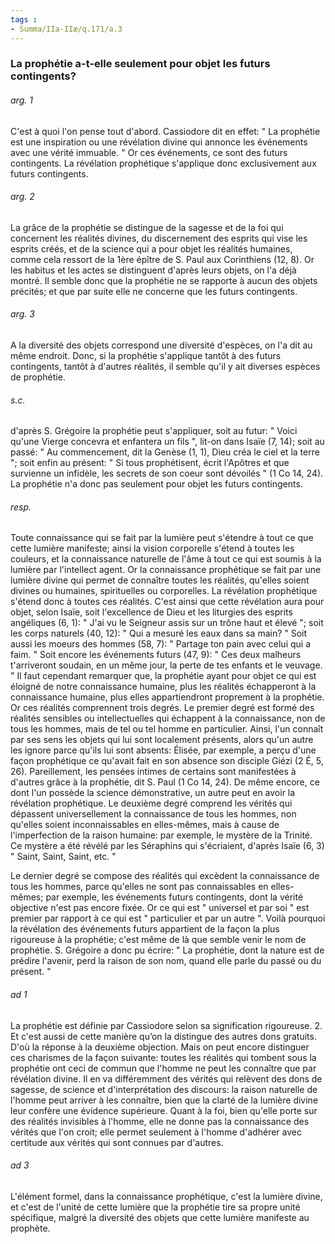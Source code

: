 ```yaml
---
tags : 
- Summa/IIa-IIæ/q.171/a.3
---
```


### La prophétie a-t-elle seulement pour objet les futurs contingents?

###### arg. 1
C'est à quoi l'on pense tout d'abord. Cassiodore dit en effet: " La prophétie est une inspiration ou une révélation divine qui annonce les événements avec une vérité immuable. " Or ces événements, ce sont des futurs contingents. La révélation prophétique s'applique donc exclusivement aux futurs contingents. 

###### arg. 2
La grâce de la prophétie se distingue de la sagesse et de la foi qui concernent les réalités divines, du discernement des esprits qui vise les esprits créés, et de la science qui a pour objet les réalités humaines, comme cela ressort de la 1ère épître de S. Paul aux Corinthiens (12, 8). Or les habitus et les actes se distinguent d'après leurs objets, on l'a déjà montré. Il semble donc que la prophétie ne se rapporte à aucun des objets précités; et que par suite elle ne concerne que les futurs contingents. 

###### arg. 3
A la diversité des objets correspond une diversité d'espèces, on l'a dit au même endroit. Donc, si la prophétie s'applique tantôt à des futurs contingents, tantôt à d'autres réalités, il semble qu'il y ait diverses espèces de prophétie. 

###### s.c.
d'après S. Grégoire la prophétie peut s'appliquer, soit au futur: " Voici qu'une Vierge concevra et enfantera un fils ", lit-on dans Isaïe (7, 14); soit au passé: " Au commencement, dit la Genèse (1, 1), Dieu créa le ciel et la terre "; soit enfin au présent: " Si tous prophétisent, écrit l'Apôtres et que survienne un infidèle, les secrets de son coeur sont dévoilés " (1 Co 14, 24). La prophétie n'a donc pas seulement pour objet les futurs contingents. 

###### resp.
Toute connaissance qui se fait par la lumière peut s'étendre à tout ce que cette lumière manifeste; ainsi la vision corporelle s'étend à toutes les couleurs, et la connaissance naturelle de l'âme à tout ce qui est soumis à la lumière par l'intellect agent. Or la connaissance prophétique se fait par une lumière divine qui permet de connaître toutes les réalités, qu'elles soient divines ou humaines, spirituelles ou corporelles. La révélation prophétique s'étend donc à toutes ces réalités. C'est ainsi que cette révélation aura pour objet, selon Isaïe, soit l'excellence de Dieu et les liturgies des esprits angéliques (6, 1): " J'ai vu le Seigneur assis sur un trône haut et élevé "; soit les corps naturels (40, 12): " Qui a mesuré les eaux dans sa main? " Soit aussi les moeurs des hommes (58, 7): " Partage ton pain avec celui qui a faim. " Soit encore les événements futurs (47, 9): " Ces deux malheurs t'arriveront soudain, en un même jour, la perte de tes enfants et le veuvage. " Il faut cependant remarquer que, la prophétie ayant pour objet ce qui est éloigné de notre connaissance humaine, plus les réalités échapperont à la connaissance humaine, plus elles appartiendront proprement à la prophétie. Or ces réalités comprennent trois degrés. Le premier degré est formé des réalités sensibles ou intellectuelles qui échappent à la connaissance, non de tous les hommes, mais de tel ou tel homme en particulier. Ainsi, l'un connaît par ses sens les objets qui lui sont localement présents, alors qu'un autre les ignore parce qu'ils lui sont absents: Élisée, par exemple, a perçu d'une façon prophétique ce qu'avait fait en son absence son disciple Giézi (2 É, 5, 26). Pareillement, les pensées intimes de certains sont manifestées à d'autres grâce à la prophétie, dit S. Paul (1 Co 14, 24). De même encore, ce dont l'un possède la science démonstrative, un autre peut en avoir la révélation prophétique. Le deuxième degré comprend les vérités qui dépassent universellement la connaissance de tous les hommes, non qu'elles soient inconnaissables en elles-mêmes, mais à cause de l'imperfection de la raison humaine: par exemple, le mystère de la Trinité. Ce mystère a été révélé par les Séraphins qui s'écriaient, d'après Isaïe (6, 3) " Saint, Saint, Saint, etc. " 

Le dernier degré se compose des réalités qui excèdent la connaissance de tous les hommes, parce qu'elles ne sont pas connaissables en elles-mêmes; par exemple, les événements futurs contingents, dont la vérité objective n'est pas encore fixée. Or ce qui est " universel et par soi " est premier par rapport à ce qui est " particulier et par un autre ". Voilà pourquoi la révélation des événements futurs appartient de la façon la plus rigoureuse à la prophétie; c'est même de là que semble venir le nom de prophétie. S. Grégoire a donc pu écrire: " La prophétie, dont la nature est de prédire l'avenir, perd la raison de son nom, quand elle parle du passé ou du présent. " 

###### ad 1
La prophétie est définie par Cassiodore selon sa signification rigoureuse. 2. Et c'est aussi de cette manière qu’on la distingue des autres dons gratuits. D'où la réponse à la deuxième objection. Mais on peut encore distinguer ces charismes de la façon suivante: toutes les réalités qui tombent sous la prophétie ont ceci de commun que l'homme ne peut les connaître que par révélation divine. Il en va différemment des vérités qui relèvent des dons de sagesse, de science et d'interprétation des discours: la raison naturelle de l'homme peut arriver à les connaître, bien que la clarté de la lumière divine leur confère une évidence supérieure. Quant à la foi, bien qu'elle porte sur des réalités invisibles à l'homme, elle ne donne pas la connaissance des vérités que l'on croit; elle permet seulement à l'homme d'adhérer avec certitude aux vérités qui sont connues par d'autres. 

###### ad 3
L'élément formel, dans la connaissance prophétique, c'est la lumière divine, et c'est de l'unité de cette lumière que la prophétie tire sa propre unité spécifique, malgré la diversité des objets que cette lumière manifeste au prophète. 

